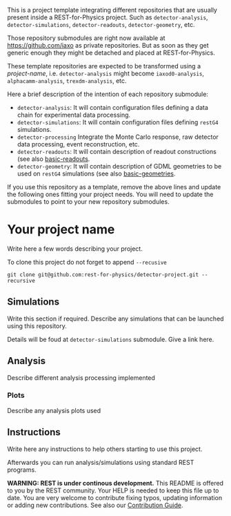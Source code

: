 This is a project template integrating different repositories that are usually present inside a REST-for-Physics project. Such as `detector-analysis`, `detector-simulations`, `detector-readouts`, `detector-geometry`, etc.

Those repository submodules are right now available at https://github.com/iaxo as private repositories. But as soon as they get generic enough they might be detached and placed at REST-for-Physics.

These template repositories are expected to be transformed using a *project-name*, i.e. `detector-analysis` might become `iaxod0-analysis`, `alphacamm-analysis`, `trexdm-analysis`, etc.

Here a brief description of the intention of each repository submodule:

* `detector-analysis`: It will contain configuration files defining a data chain for experimental data processing.
* `detector-simulations`: It will contain configuration files defining `restG4` simulations.
* `detector-processing` Integrate the Monte Carlo response, raw detector data processing, event reconstruction, etc.
* `detector-readouts`: It will contain description of readout constructions (see also [basic-readouts](https://github.com/rest-for-physics/basic-readouts).
* `detector-geometry`: It will contain description of GDML geometries to be used on `restG4` simulations (see also [basic-geometries](https://github.com/rest-for-physics/basic-geometries).

If you use this repository as a template, remove the above lines and update the following ones fitting your project needs. You will need to update the submodules to point to your new repository submodules.

# Your project name

Write here a few words describing your project.

To clone this project do not forget to append `--recusive`

```
git clone git@github.com:rest-for-physics/detector-project.git --recursive
```

## Simulations

Write this section if required. Describe any simulations that can be launched using this repository.

Details will be foud at `detector-simulations` submodule. Give a link here.

## Analysis

Describe different analysis processing implemented 

### Plots

Describe any analysis plots used

## Instructions

Write here any instructions to help others starting to use this project.

Afterwards you can run analysis/simulations using standard REST programs.


**WARNING: REST is under continous development.** This README is offered to you by the REST community. Your HELP is needed to keep this file up to date. You are very welcome to contribute fixing typos, updating information or adding new contributions. See also our [Contribution Guide](https://github.com/rest-for-physics/framework/blob/master/CONTRIBUTING.md).

